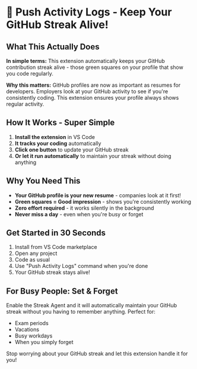 # 🚀 Push Activity Logs - Keep Your GitHub Streak Alive!

## What This Actually Does

**In simple terms:** This extension automatically keeps your GitHub contribution streak alive - those green squares on your profile that show you code regularly.

**Why this matters:** GitHub profiles are now as important as resumes for developers. Employers look at your GitHub activity to see if you're consistently coding. This extension ensures your profile always shows regular activity.

## How It Works - Super Simple

1. **Install the extension** in VS Code
2. **It tracks your coding** automatically
3. **Click one button** to update your GitHub streak
4. **Or let it run automatically** to maintain your streak without doing anything

## Why You Need This

- **Your GitHub profile is your new resume** - companies look at it first!
- **Green squares = Good impression** - shows you're consistently working
- **Zero effort required** - it works silently in the background
- **Never miss a day** - even when you're busy or forget

## Get Started in 30 Seconds

1. Install from VS Code marketplace
2. Open any project
3. Code as usual
4. Use "Push Activity Logs" command when you're done
5. Your GitHub streak stays alive!

## For Busy People: Set & Forget

Enable the Streak Agent and it will automatically maintain your GitHub streak without you having to remember anything. Perfect for:
- Exam periods
- Vacations
- Busy workdays
- When you simply forget

Stop worrying about your GitHub streak and let this extension handle it for you!